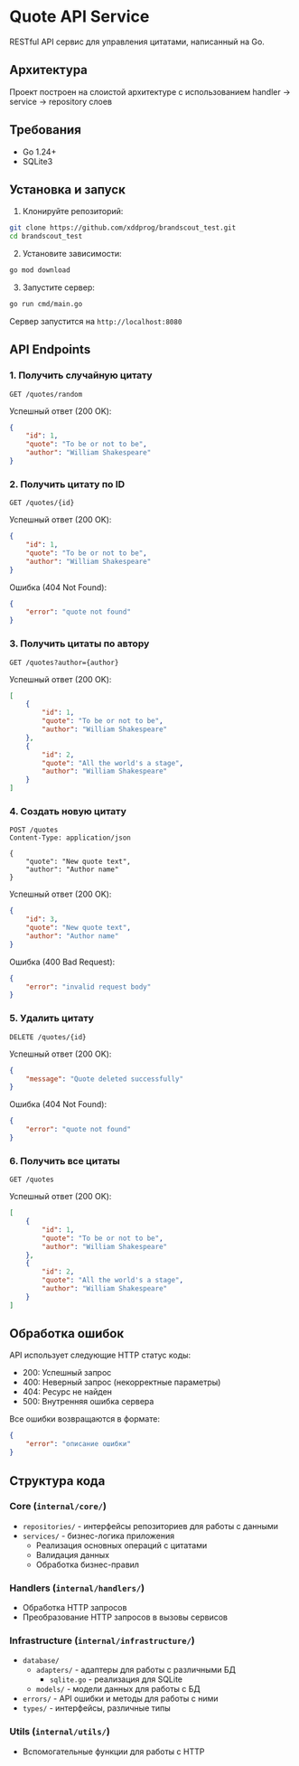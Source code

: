 # Quote API Service

RESTful API сервис для управления цитатами, написанный на Go.

## Архитектура
Проект построен на слоистой архитектуре с использованием handler -> service -> repository слоев

## Требования

- Go 1.24+
- SQLite3

## Установка и запуск

1. Клонируйте репозиторий:
```bash
git clone https://github.com/xddprog/brandscout_test.git
cd brandscout_test
```

2. Установите зависимости:
```bash
go mod download
```

3. Запустите сервер:
```bash
go run cmd/main.go
```

Сервер запустится на `http://localhost:8080`

## API Endpoints

### 1. Получить случайную цитату
```http
GET /quotes/random
```

Успешный ответ (200 OK):
```json
{
    "id": 1,
    "quote": "To be or not to be",
    "author": "William Shakespeare"
}
```

### 2. Получить цитату по ID
```http
GET /quotes/{id}
```

Успешный ответ (200 OK):
```json
{
    "id": 1,
    "quote": "To be or not to be",
    "author": "William Shakespeare"
}
```


Ошибка (404 Not Found):
```json
{
    "error": "quote not found"
}
```

### 3. Получить цитаты по автору
```http
GET /quotes?author={author}
```

Успешный ответ (200 OK):
```json
[
    {
        "id": 1,
        "quote": "To be or not to be",
        "author": "William Shakespeare"
    },
    {
        "id": 2,
        "quote": "All the world's a stage",
        "author": "William Shakespeare"
    }
]
```


### 4. Создать новую цитату
```http
POST /quotes
Content-Type: application/json

{
    "quote": "New quote text",
    "author": "Author name"
}
```

Успешный ответ (200 OK):
```json
{
    "id": 3,
    "quote": "New quote text",
    "author": "Author name"
}
```

Ошибка (400 Bad Request):
```json
{
    "error": "invalid request body"
}
```

### 5. Удалить цитату
```http
DELETE /quotes/{id}
```

Успешный ответ (200 OK):
```json
{
    "message": "Quote deleted successfully"
}
```

Ошибка (404 Not Found):
```json
{
    "error": "quote not found"
}
```

### 6. Получить все цитаты
```http
GET /quotes
```

Успешный ответ (200 OK):
```json
[
    {
        "id": 1,
        "quote": "To be or not to be",
        "author": "William Shakespeare"
    },
    {
        "id": 2,
        "quote": "All the world's a stage",
        "author": "William Shakespeare"
    }
]
```

## Обработка ошибок

API использует следующие HTTP статус коды:
- 200: Успешный запрос
- 400: Неверный запрос (некорректные параметры)
- 404: Ресурс не найден
- 500: Внутренняя ошибка сервера

Все ошибки возвращаются в формате:
```json
{
    "error": "описание ошибки"
}
```

## Структура кода

### Core (`internal/core/`)
- `repositories/` - интерфейсы репозиториев для работы с данными
- `services/` - бизнес-логика приложения
  - Реализация основных операций с цитатами
  - Валидация данных
  - Обработка бизнес-правил

### Handlers (`internal/handlers/`)
- Обработка HTTP запросов
- Преобразование HTTP запросов в вызовы сервисов

### Infrastructure (`internal/infrastructure/`)
- `database/`
  - `adapters/` - адаптеры для работы с различными БД
    - `sqlite.go` - реализация для SQLite
  - `models/` - модели данных для работы с БД
- `errors/` - API ошибки и методы для работы с ними
- `types/` - интерфейсы, различные типы 

### Utils (`internal/utils/`)
- Вспомогательные функции для работы с HTTP